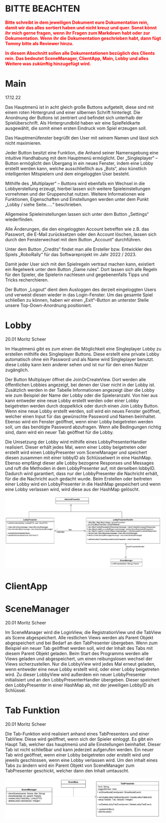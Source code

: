 # BITTE BEACHTEN
**<span style="color:red">
Bitte schreibt in dem jeweiligen Dokument eure Dokumentation rein, damit wir das alles sortiert haben und nicht kreuz und quer.
Sonst könnt ihr mich gerne fragen, wenn ihr Fragen zum Markdown habt oder zur Dokumentation.
Wenn ihr die Dokumentation geschrieben habt, dann fügt Tommy bitte als Reviewer hinzu.
</span>**

**<span style="color:red">
In diesem Abschnitt sollen alle Dokumentationen bezüglich des Clients rein.
Das bedeutet SceneManager, ClientApp, Main, Lobby und alles Weitere was zukünftig hinzugefügt wird.
</span>**

# Main
17.12.22

Das Hauptmenü ist in acht gleich große Buttons aufgeteilt, diese sind mit einem roten Hintergrund und einer silbernen Schrift hinterlegt. Die Anordnung der Buttons ist zentriert und befindet sich unterhalb der Spielüberschrift. Als Hintergrundbild haben wir eine Spielfeldkarte ausgewählt, die somit einen ersten Eindruck vom Spiel erzeugen soll.

Das Hauptmenüfenster begrüßt den User mit seinem Namen und lässt sich nicht maximieren.

Jeder Button besitzt eine Funktion, die Anhand seiner Namensgebung eine intuitive Handhabung mit dem Hauptmenü ermöglicht. Der „Singleplayer“ – Button ermöglicht den Übergang in ein neues Fenster, indem eine Lobby erstellt werden kann, welche ausschließlich aus „Bots“, also künstlich intelligenten Mitspielern und dem eingeloggten User besteht.

Mithilfe des „Multiplayer“ – Buttons wird ebenfalls ein Wechsel in die Lobbyerstellung erzeugt, hierbei lassen sich weitere Spieleinstellungen vornehmen und der Gruppenchat nutzen. Weitere Informationen wie Funktionen, Eigenschaften und Einstellungen werden unter dem Punkt „Lobby / siehe Seite…..“ beschrieben.

Allgemeine Spieleinstellungen lassen sich unter dem Button „Settings“ wiederfinden.

Alle Änderungen, die den eingeloggten Account betreffen wie z.B. das Passwort, die E-Mail zurücksetzen oder den Account löschen, lassen sich durch den Fensterwechsel mit dem Button „Account“ durchführen.

Unter dem Button „Credits“ findet man alle Ersteller bzw. Entwickler des Spiels „RoboRally“ für das Softwareprojekt im Jahr 2022 / 2023.

Damit jeder User sich mit den Spielregeln vertraut machen kann, existiert ein Regelwerk unter dem Button „Game rules“. Dort lassen sich alle Regeln für den Spieler, die Spielerin nachlesen und gegebenenfalls Tipps und Tricks recherchieren.

Der Button „Logout“ dient dem Ausloggen des derzeit eingeloggten Users und verweist diesen wieder in das Login-Fenster. Um das gesamte Spiel schließen zu können, haben wir einen „Exit“–Button an unterster Stelle unsere Top-Down-Anordnung positioniert.

# Lobby
20.01 Moritz Scheer

Im Hauptmenü gibt es zum einen die Möglichkeit eine Singleplayer Lobby zu erstellen mithilfe des Singleplayer Buttons. Diese erstellt eine private Lobby automatisch ohne ein Password und als Name wird Singleplayer benutzt. diese Lobby kann kein anderer sehen und ist nur für den einen Nutzer zugänglich. 

Der Button Multiplayer öffnet die JoinOrCreateView. Dort werden alle öffentlichen Lobbies angezeigt, bei denen der User nicht in der Lobby ist. Zusätzlich werden in der Tabelle Informationen angezeigt über die Lobby wie zum Beispiel der Name der Lobby oder die Spieleranzahl. Von hier aus kann entweder eine neue Lobby erstellt werden oder einer Lobby beigetreten werden durch doppelklick oder durch einen Join Lobby Button. Wenn eine neue Lobby erstellt werden, soll wird ein neues Fenster geöffnet, welcher einen Input für das gewünschte Password und Namen beinhaltet. Ebenso wird ein Fenster geöffnet, wenn einer Lobby beigetreten werden soll, um das benötigte Password abzufragen. Wenn alle Bedingungen richtig sind, dann wird ein neuer Tab geöffnet für die Lobby.

Die Umsetzung der Lobby wird mithilfe eines LobbyPresenterHandler realisiert. Dieser erhält jedes Mal, wenn einer Lobby beigetreten oder erstellt wird einen LobbyPresenter vom SceneManager und speichert diesen zusammen mit einer lobbyID als Schlüsselwert in eine HashMap. Ebenso empfängt dieser alle Lobby bezogene Responses und Messages und ruft die Methoden in dem LobbyPresenter auf, mit derselben lobbyID. Dadurch wird garantiert, dass nur der LobbyPresenter die Nachricht erhält, für die die Nachricht auch gedacht wurde. Beim Erstellen oder beitreten einer Lobby wird ein LobbyPresenter in die HashMap gespeichert und wenn eine Lobby verlassen wird, wird diese aus der HashMap gelöscht.

![LobbyPresenterHandler](../src/main/java/de/uol/swp/client/lobby/diagrams/LobbyPresenterHandler.png)

# ClientApp



# SceneManager
20.01 Moritz Scheer

Im SceneManager wird die LoginView, die RegistrationView und die TabView als Scene abgespeichert. Alle restlichen Views werden als Parent Objekt abgespeichert und bei Bedarf an den TabPresenter übergeben. Wenn zum Beispiel ein neuer Tab geöffnet werden soll, wird der Inhalt des Tabs mit diesem Parent Objekt geladen. Beim Start des Programms werden alle Views geladen und abgespeichert, um einen reibungslosen wechsel der Views sicherzustellen. Nur die LobbyView wird jedes Mal erneut geladen, wenn entweder eine neue Lobby erstellt wird, oder einer Lobby beigetreten wird. Zu dieser LobbyView wird außerdem ein neuer LobbyPresenter initialisiert und an den LobbyPresenterHandler übergeben. Dieser speichert den LobbyPresenter in einer HashMap ab, mit der jeweiligen LobbyID als Schlüssel.

# Tab Funktion
20.01 Moritz Scheer

Die Tab-Funktion wird realisiert anhand eines TabPresenters und einer TabView. Diese wird geöffnet, wenn sich der Spieler einloggt. Es gibt ein Haupt Tab, welcher das hauptmenü und alle Einstellungen beinhaltet. Dieser Tab ist nicht schließbar und kann jederzeit aufgerufen werden. Ein neuer Tab wird geöffnet, wenn einer Lobby beigetreten oder erstellt wird und jeweils geschlossen, wenn eine Lobby verlassen wird. Um den inhalt eines Tabs zu ändern wird ein Parent Objekt von SceneManager zum TabPresenter geschickt, welcher dann den Inhalt umtauscht.

![TabPresenter](../src/main/java/de/uol/swp/client/tab/diagrams/TabPresenter.png)